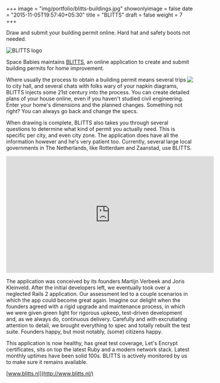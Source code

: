 +++
image = "img/portfolio/blitts-buildings.jpg"
showonlyimage = false
date = "2015-11-05T19:57:40+05:30"
title = "BLITTS"
draft = false
weight = 7
+++

Draw and submit your building permit online. Hard hat and safety boots not needed.
<!--more-->

![BLITTS logo][1]

Space Babies maintains [BLITTS](https://www.blitts.nl/), an online application to create and submit building permits for home improvement.

<img align="right" src="/img/portfolio/winner-gemeentepioniers-jury-2017.jpg">Where usually the process to obtain a building permit means several trips to city hall, and several chats with folks wary of your napkin diagrams, BLITTS injects some 21st century into the process. You can create detailed plans of your house online, even if you haven't studied civil engineering. Enter your home's dimensions and the planned changes. Something not right? You can always go back and change the specs.

When drawing is complete, BLITTS also takes you through several questions to determine what kind of permit you actually need. This is specific per city, and even city zone. The application does have all the information however and he's very patient too. Currently, several large local governments in The Netherlands, like Rotterdam and Zaanstad, use BLITTS.

<iframe width="560" height="315" src="https://www.youtube.com/embed/RWqXiYS9WhM?ecver=1" frameborder="0" allowfullscreen></iframe>

The application was conceived by its founders Martijn Verbeek and Joris Kleinveld. After the initial developers left, we eventually took over a neglected Rails 2 application. Our assessment led to a couple scenarios in which the app could become great again. Imagine our delight when the founders agreed with a rigid upgrade and maintenance process, in which we were given green light for rigorous upkeep, test-driven development and, as we always do, continuous delivery. Carefully and with excrutiating attention to detail, we brought everything to spec and totally rebuilt the test suite. Founders happy, but most notably, (some) citizens happy.

This application is now healthy, has great test coverage, Let's Encrypt certificates, sits on top the latest Ruby and a modern network stack. Latest monthly uptimes have been solid 100s. BLITTS is actively monitored by us to make sure it remains available.

[www.blitts.nl](http://www.blitts.nl/)

[1]: /img/portfolio/blitts.png
